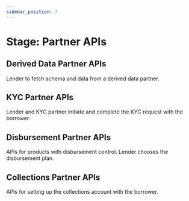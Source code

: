 ```yaml
---
sidebar_position: 7
---
```


# Stage: Partner APIs

## Derived Data Partner APIs
Lender to fetch schema and data from a derived data partner.

## KYC Partner APIs
Lender and KYC partner initiate and complete the KYC request with the borrower.

## Disbursement Partner APIs
APIs for products with disbursement control. Lender chooses the disbursement plan.

## Collections Partner APIs
APIs for setting up the collections account with the borrower.
